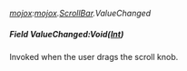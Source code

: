 _[mojox](../../modules/mojox/mojox-module.md):[mojox](../../modules/mojox/mojox-module.md).[ScrollBar](../../modules/mojox/mojox-scrollbar.md).ValueChanged_
##### Field ValueChanged:Void([Int](../../modules/wonkey/wonkey-types-int.md))
Invoked when the user drags the scroll knob.
